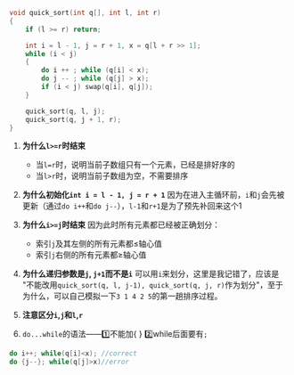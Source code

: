 
```cpp
void quick_sort(int q[], int l, int r)
{
    if (l >= r) return;

    int i = l - 1, j = r + 1, x = q[l + r >> 1];
    while (i < j)
    {
        do i ++ ; while (q[i] < x);
        do j -- ; while (q[j] > x);
        if (i < j) swap(q[i], q[j]);
    }

    quick_sort(q, l, j);
    quick_sort(q, j + 1, r);
}
```

1. **为什么`l>=r`时结束**
	- 当`l=r`时，说明当前子数组只有一个元素，已经是排好序的
	- 当`l>r`时，说明当前子数组为空，不需要排序
  
2. **为什么初始化`int i = l - 1, j = r + 1`**
	因为在进入主循环前，`i`和`j`会先被更新（通过`do i++`和`do j--`），`l-1`和`r+1`是为了预先补回来这个1

3. **为什么`i>=j`时结束**
	因为此时所有元素都已经被正确划分：
	- 索引`j`及其左侧的所有元素都≤轴心值
	- 索引`j`右侧的所有元素都≥轴心值

4. **为什么递归参数是`j`, `j+1`而不是`i`**
	可以用`i`来划分，这里是我记错了，应该是 "不能改用`quick_sort(q, l, j-1), quick_sort(q, j, r)`作为划分"，至于为什么，可以自己模拟一下`3 1 4 2 5`的第一趟排序过程。

5. **注意区分`i`,`j`和`l`,`r`**

6. `do...while`的语法——1️⃣不能加{ } 2️⃣while后面要有`;`
```c++
do i++; while(q[i]<x); //correct
do {j--}; while(q[j]>x)//error
```

